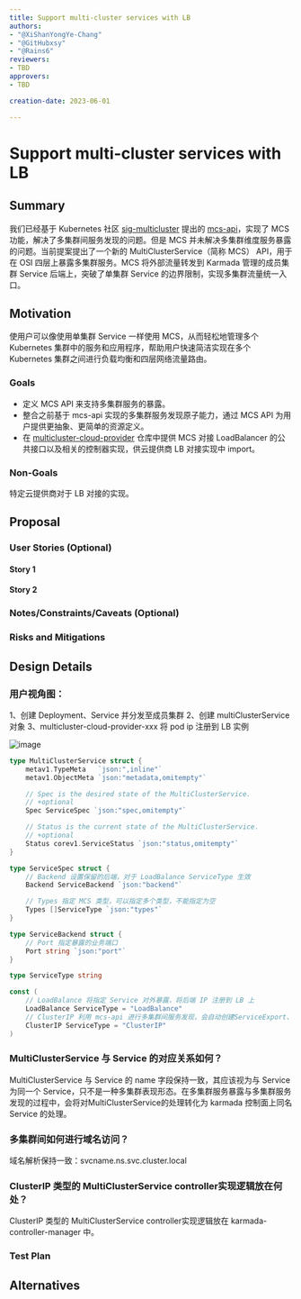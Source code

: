 ```yaml
---
title: Support multi-cluster services with LB
authors:
- "@XiShanYongYe-Chang"
- "@GitHubxsy"
- "@Rains6"
reviewers:
- TBD
approvers:
- TBD

creation-date: 2023-06-01

---
```


# Support multi-cluster services with LB

## Summary

我们已经基于 Kubernetes 社区 [sig-multicluster](https://github.com/kubernetes/community/tree/master/sig-multicluster) 提出的 [mcs-api](https://github.com/kubernetes-sigs/mcs-api)，实现了 MCS 功能，解决了多集群间服务发现的问题。但是 MCS 并未解决多集群维度服务暴露的问题。当前提案提出了一个新的 MultiClusterService（简称 MCS） API，用于在 OSI 四层上暴露多集群服务。MCS 将外部流量转发到 Karmada 管理的成员集群 Service 后端上，突破了单集群 Service 的边界限制，实现多集群流量统一入口。

## Motivation

使用户可以像使用单集群 Service 一样使用 MCS，从而轻松地管理多个 Kubernetes 集群中的服务和应用程序，帮助用户快速简洁实现在多个 Kubernetes 集群之间进行负载均衡和四层网络流量路由。

### Goals

- 定义 MCS API 来支持多集群服务的暴露。
- 整合之前基于 mcs-api 实现的多集群服务发现原子能力，通过 MCS API 为用户提供更抽象、更简单的资源定义。
- 在 [multicluster-cloud-provider](https://github.com/karmada-io/multicluster-cloud-provider) 仓库中提供 MCS 对接 LoadBalancer 的公共接口以及相关的控制器实现，供云提供商 LB 对接实现中 import。

### Non-Goals

特定云提供商对于 LB 对接的实现。

## Proposal

### User Stories (Optional)

#### Story 1

#### Story 2

### Notes/Constraints/Caveats (Optional)

### Risks and Mitigations

## Design Details

### 用户视角图：

1、创建 Deployment、Service 并分发至成员集群
2、创建 multiClusterService 对象
3、multicluster-cloud-provider-xxx 将 pod ip 注册到 LB 实例

![image](https://github.com/XiShanYongYe-Chang/karmada/assets/78244870/2a458457-2399-4293-bd06-7d4630ff93b8)

```go
type MultiClusterService struct {
	metav1.TypeMeta   `json:",inline"`
	metav1.ObjectMeta `json:"metadata,omitempty"`

	// Spec is the desired state of the MultiClusterService.
	// +optional
	Spec ServiceSpec `json:"spec,omitempty"`

	// Status is the current state of the MultiClusterService.
	// +optional
	Status corev1.ServiceStatus `json:"status,omitempty"`
}

type ServiceSpec struct {
	// Backend 设置保留的后端，对于 LoadBalance ServiceType 生效
	Backend ServiceBackend `json:"backend"`

	// Types 指定 MCS 类型，可以指定多个类型，不能指定为空
	Types []ServiceType `json:"types"`
}

type ServiceBackend struct {
	// Port 指定暴露的业务端口
	Port string `json:"port"`
}

type ServiceType string

const (
	// LoadBalance 将指定 Service 对外暴露，将后端 IP 注册到 LB 上
	LoadBalance ServiceType = "LoadBalance"
	// ClusterIP 利用 mcs-api 进行多集群间服务发现，会自动创建ServiceExport、ServiceImport并分发至所有成员集群
	ClusterIP ServiceType = "ClusterIP"
)
```

### MultiClusterService 与 Service 的对应关系如何？

MultiClusterService 与 Service 的 name 字段保持一致，其应该视为与 Service 为同一个 Service，只不是一种多集群表现形态。在多集群服务暴露与多集群服务发现的过程中，会将对MultiClusterService的处理转化为 karmada 控制面上同名 Service 的处理。

### 多集群间如何进行域名访问？

域名解析保持一致：svcname.ns.svc.cluster.local

### ClusterIP 类型的 MultiClusterService controller实现逻辑放在何处？

ClusterIP 类型的 MultiClusterService controller实现逻辑放在 karmada-controller-manager 中。

### Test Plan

<!--
**Note:** *Not required until targeted at a release.*

Consider the following in developing a test plan for this enhancement:
- Will there be e2e and integration tests, in addition to unit tests?
- How will it be tested in isolation vs with other components?

No need to outline all test cases, just the general strategy. Anything
that would count as tricky in the implementation, and anything particularly
challenging to test, should be called out.

-->

## Alternatives

<!--
What other approaches did you consider, and why did you rule them out? These do
not need to be as detailed as the proposal, but should include enough
information to express the idea and why it was not acceptable.
-->

<!--
Note: This is a simplified version of kubernetes enhancement proposal template.
https://github.com/kubernetes/enhancements/tree/3317d4cb548c396a430d1c1ac6625226018adf6a/keps/NNNN-kep-template
-->

